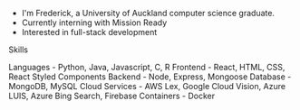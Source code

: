 - I'm Frederick, a University of Auckland computer science graduate.
- Currently interning with Mission Ready
- Interested in full-stack development

Skills

Languages - Python, Java, Javascript, C, R
Frontend - React, HTML, CSS, React Styled Components
Backend - Node, Express, Mongoose
Database - MongoDB, MySQL
Cloud Services - AWS Lex, Google Cloud Vision, Azure LUIS, Azure Bing Search, Firebase
Containers - Docker
